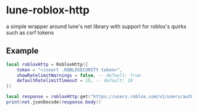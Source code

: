 # lune-roblox-http

a simple wrapper around lune's net library with support for roblox's quirks such as csrf tokens

## Example

```lua
local robloxHttp = RobloxHttp({
    token = "<insert .ROBLOSECURITY token>",
    showRatelimitWarnings = false, -- default: true
    defaultRatelimitTimeout = 15, -- default: 10
})

local response = robloxHttp:get("https://users.roblox.com/v1/users/authenticated")
print(net.jsonDecode(response.body))
```

